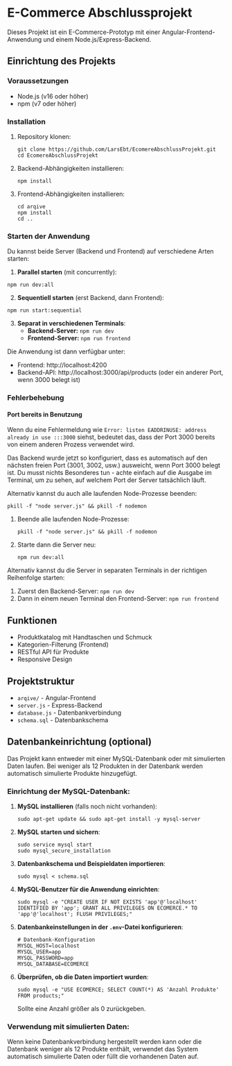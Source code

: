 # E-Commerce Abschlussprojekt

Dieses Projekt ist ein E-Commerce-Prototyp mit einer Angular-Frontend-Anwendung und einem Node.js/Express-Backend.

## Einrichtung des Projekts

### Voraussetzungen

- Node.js (v16 oder höher)
- npm (v7 oder höher)

### Installation

1. Repository klonen:

   ```
   git clone https://github.com/LarsEbt/EcomereAbschlussProjekt.git
   cd EcomereAbschlussProjekt
   ```

2. Backend-Abhängigkeiten installieren:

   ```
   npm install
   ```

3. Frontend-Abhängigkeiten installieren:
   ```
   cd arqive
   npm install
   cd ..
   ```

### Starten der Anwendung

Du kannst beide Server (Backend und Frontend) auf verschiedene Arten starten:

1. **Parallel starten** (mit concurrently):

```
npm run dev:all
```

2. **Sequentiell starten** (erst Backend, dann Frontend):

```
npm run start:sequential
```

3. **Separat in verschiedenen Terminals**:
   - **Backend-Server:** `npm run dev`
   - **Frontend-Server:** `npm run frontend`

Die Anwendung ist dann verfügbar unter:

- Frontend: http://localhost:4200
- Backend-API: http://localhost:3000/api/products (oder ein anderer Port, wenn 3000 belegt ist)

### Fehlerbehebung

#### Port bereits in Benutzung

Wenn du eine Fehlermeldung wie `Error: listen EADDRINUSE: address already in use :::3000` siehst, bedeutet das, dass der Port 3000 bereits von einem anderen Prozess verwendet wird.

Das Backend wurde jetzt so konfiguriert, dass es automatisch auf den nächsten freien Port (3001, 3002, usw.) ausweicht, wenn Port 3000 belegt ist. Du musst nichts Besonderes tun - achte einfach auf die Ausgabe im Terminal, um zu sehen, auf welchem Port der Server tatsächlich läuft.

Alternativ kannst du auch alle laufenden Node-Prozesse beenden:

```
pkill -f "node server.js" && pkill -f nodemon
```

1. Beende alle laufenden Node-Prozesse:
   ```
   pkill -f "node server.js" && pkill -f nodemon
   ```
2. Starte dann die Server neu:
   ```
   npm run dev:all
   ```

Alternativ kannst du die Server in separaten Terminals in der richtigen Reihenfolge starten:

1. Zuerst den Backend-Server: `npm run dev`
2. Dann in einem neuen Terminal den Frontend-Server: `npm run frontend`

## Funktionen

- Produktkatalog mit Handtaschen und Schmuck
- Kategorien-Filterung (Frontend)
- RESTful API für Produkte
- Responsive Design

## Projektstruktur

- `arqive/` - Angular-Frontend
- `server.js` - Express-Backend
- `database.js` - Datenbankverbindung
- `schema.sql` - Datenbankschema

## Datenbankeinrichtung (optional)

Das Projekt kann entweder mit einer MySQL-Datenbank oder mit simulierten Daten laufen. Bei weniger als 12 Produkten in der Datenbank werden automatisch simulierte Produkte hinzugefügt.

### Einrichtung der MySQL-Datenbank:

1. **MySQL installieren** (falls noch nicht vorhanden):

   ```
   sudo apt-get update && sudo apt-get install -y mysql-server
   ```

2. **MySQL starten und sichern**:

   ```
   sudo service mysql start
   sudo mysql_secure_installation
   ```

3. **Datenbankschema und Beispieldaten importieren**:

   ```
   sudo mysql < schema.sql
   ```

4. **MySQL-Benutzer für die Anwendung einrichten**:

   ```
   sudo mysql -e "CREATE USER IF NOT EXISTS 'app'@'localhost' IDENTIFIED BY 'app'; GRANT ALL PRIVILEGES ON ECOMERCE.* TO 'app'@'localhost'; FLUSH PRIVILEGES;"
   ```

5. **Datenbankeinstellungen in der `.env`-Datei konfigurieren**:

   ```
   # Datenbank-Konfiguration
   MYSQL_HOST=localhost
   MYSQL_USER=app
   MYSQL_PASSWORD=app
   MYSQL_DATABASE=ECOMERCE
   ```

6. **Überprüfen, ob die Daten importiert wurden**:

   ```
   sudo mysql -e "USE ECOMERCE; SELECT COUNT(*) AS 'Anzahl Produkte' FROM products;"
   ```

   Sollte eine Anzahl größer als 0 zurückgeben.

### Verwendung mit simulierten Daten:

Wenn keine Datenbankverbindung hergestellt werden kann oder die Datenbank weniger als 12 Produkte enthält, verwendet das System automatisch simulierte Daten oder füllt die vorhandenen Daten auf.
